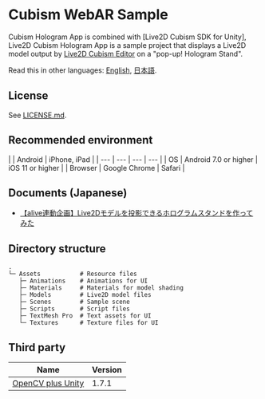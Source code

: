 # Cubism WebAR Sample

Cubism Hologram App is combined with [Live2D Cubism SDK for Unity], Live2D Cubism Hologram App is a sample project that displays a Live2D model output by [Live2D Cubism Editor] on a "pop-up! Hologram Stand".

[Live2D Cubism SDK for Web]: https://www.live2d.com/en/download/cubism-sdk/
[OpenCV plus Unity]: https://assetstore.unity.com/packages/tools/integration/opencv-plus-unity-85928
[Live2D Cubism Editor]: https://www.live2d.com/en/

Read this in other languages: [English](README.md), [日本語](README.ja.md).

## License

See [LICENSE.md](LICENSE.md).


## Recommended environment

| | Android | iPhone, iPad |
| --- | --- | --- | --- |
| OS | Android 7.0 or higher | iOS 11 or higher |
| Browser | Google Chrome | Safari |


## Documents (Japanese)

* [【alive連動企画】Live2Dモデルを投影できるホログラムスタンドを作ってみた](https://note.com/live2dnote/n/n0be7b3c9838d)


## Directory structure

```
.
└─ Assets           # Resource files
   ├─ Animations    # Animations for UI
   ├─ Materials     # Materials for model shading
   ├─ Models        # Live2D model files
   ├─ Scenes        # Sample scene
   ├─ Scripts       # Script files
   ├─ TextMesh Pro  # Text assets for UI
   └─ Textures      # Texture files for UI
```


## Third party

| Name | Version |
| --- | --- |
| [OpenCV plus Unity] | 1.7.1 |
